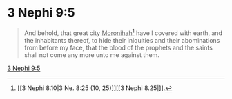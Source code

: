 # 3 Nephi 9:5

> And behold, that great city <u>Moronihah</u>[^a] have I covered with earth, and the inhabitants thereof, to hide their iniquities and their abominations from before my face, that the blood of the prophets and the saints shall not come any more unto me against them.

[3 Nephi 9:5](https://www.churchofjesuschrist.org/study/scriptures/bofm/3-ne/9?lang=eng&id=p5#p5)


[^a]: [[3 Nephi 8.10|3 Ne. 8:25 (10, 25)]][[3 Nephi 8.25|]].  
